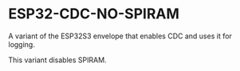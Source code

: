 # ESP32-CDC-NO-SPIRAM

A variant of the ESP32S3 envelope that enables CDC and uses it for logging.

This variant disables SPIRAM.
